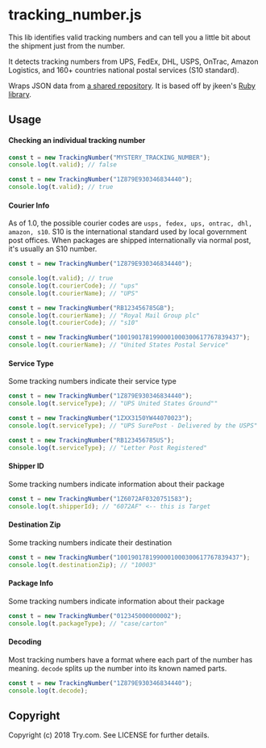 # tracking_number.js

This lib identifies valid tracking numbers and can tell you a little bit about the shipment just from the number.

It detects tracking numbers from UPS, FedEx, DHL, USPS, OnTrac, Amazon Logistics, and 160+ countries national postal services (S10 standard).

Wraps JSON data from [a shared
repository](https://github.com/jkeen/tracking_number_data). It is
based off by jkeen's [Ruby
library](https://github.com/jkeen/tracking_number).

## Usage

#### Checking an individual tracking number

```javascript
const t = new TrackingNumber("MYSTERY_TRACKING_NUMBER");
console.log(t.valid); // false

const t = new TrackingNumber("1Z879E930346834440");
console.log(t.valid); // true
```

#### Courier Info

As of 1.0, the possible courier codes are `usps, fedex, ups, ontrac, dhl, amazon, s10`. S10 is the international standard used by local government post offices. When packages are shipped internationally via normal post, it's usually an S10 number.

```javascript
const t = new TrackingNumber("1Z879E930346834440");

console.log(t.valid); // true
console.log(t.courierCode); // "ups"
console.log(t.courierName); // "UPS"

const t = new TrackingNumber("RB123456785GB");
console.log(t.courierName); // "Royal Mail Group plc"
console.log(t.courierCode); // "s10"

const t = new TrackingNumber("1001901781990001000300617767839437");
console.log(t.courierName); // "United States Postal Service"
```

#### Service Type

Some tracking numbers indicate their service type

```javascript
const t = new TrackingNumber("1Z879E930346834440");
console.log(t.serviceType); // "UPS United States Ground""

const t = new TrackingNumber("1ZXX3150YW44070023");
console.log(t.serviceType); // "UPS SurePost - Delivered by the USPS"

const t = new TrackingNumber("RB123456785US");
console.log(t.serviceType); // "Letter Post Registered"
```

#### Shipper ID

Some tracking numbers indicate information about their package

```javascript
const t = new TrackingNumber("1Z6072AF0320751583");
console.log(t.shipperId); // "6072AF" <-- this is Target
```

#### Destination Zip

Some tracking numbers indicate their destination

```javascript
const t = new TrackingNumber("1001901781990001000300617767839437");
console.log(t.destinationZip); // "10003"
```

#### Package Info

Some tracking numbers indicate information about their package

```javascript
const t = new TrackingNumber("012345000000002");
console.log(t.packageType); // "case/carton"
```

#### Decoding

Most tracking numbers have a format where each part of the number has meaning. `decode` splits up the number into its known named parts.

```javascript
const t = new TrackingNumber("1Z879E930346834440");
console.log(t.decode);
```

## Copyright

Copyright (c) 2018 Try.com. See LICENSE for further details.
